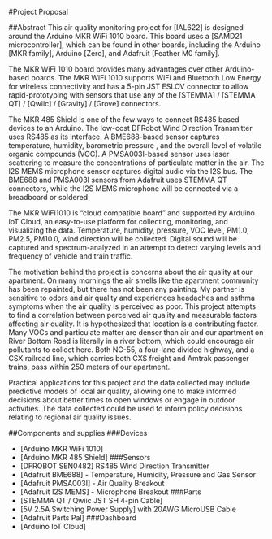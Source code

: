 #Project Proposal

##Abstract
This air quality monitoring project for [IAL622] is designed around the Arduino MKR WiFi 1010 board. This board uses a [SAMD21 microcontroller], which can be found in other boards, including the Arduino [MKR family], Arduino [Zero], and Adafruit [Feather M0 family].

The MKR WiFi 1010 board provides many advantages over other Arduino-based boards. The MKR WiFi 1010 supports WiFi and Bluetooth Low Energy for wireless connectivity and has a 5-pin JST ESLOV connector to allow rapid-prototyping with sensors that use any of the [STEMMA] / [STEMMA QT] / [Qwiic] / [Gravity] / [Grove] connectors. 

The MKR 485 Shield is one of the few ways to connect RS485 based devices to an Arduino. The low-cost DFRobot Wind Direction Transmitter uses RS485 as its interface. A BME688-based sensor captures temperature, humidity, barometric pressure , and the overall level of volatile organic compounds (VOC). A PMSA003I-based sensor uses laser scattering to measure the concentrations of particulate matter in the air.  The I2S MEMS microphone sensor captures digital audio via the I2S bus. The BME688 and PMSA003I sensors from Adafruit uses STEMMA QT connectors, while the I2S MEMS microphone will be connected via a breadboard or soldered.

The MKR WiFi1010 is “cloud compatible board” and supported by Arduino IoT Cloud, an easy-to-use platform for collecting, monitoring, and visualizing the data. Temperature, humidity, pressure, VOC level, PM1.0, PM2.5, PM10.0, wind direction will be collected. Digital sound will be captured and spectrum-analyzed in an attempt to detect varying levels and frequency of vehicle and train traffic.

The motivation behind the project is concerns about the air quality at our apartment. On many mornings the air smells like the apartment community has been repainted, but there has not been any painting. My partner is sensitive to odors and air quality and experiences headaches and asthma symptoms when the air quality is perceived as poor. This project attempts to find a correlation between perceived air quality and measurable factors affecting air quality. It is hypothesized that location is a contributing factor. Many VOCs and particulate matter are denser than air and our apartment on River Bottom Road is literally in a river bottom, which could encourage air pollutants to collect here. Both NC-55, a four-lane divided highway, and a CSX railroad line, which carries both CXS freight and Amtrak passenger trains, pass within 250 meters of our apartment.

Practical applications for this project and the data collected may include predictive models of local air quality, allowing one to make informed decisions about better times to open windows or engage in outdoor activities. The data collected could be used to inform policy decisions relating to regional air quality issues. 

##Components and supplies
###Devices
* [Arduino MKR WiFi 1010]
* [Arduino MKR 485 Shield]
###Sensors
* [DFROBOT SEN0482] RS485 Wind Direction Transmitter
* [Adafruit BME688] - Temperature, Humidity, Pressure and Gas Sensor
* [Adafruit PMSA003I] - Air Quality Breakout
* [Adafruit I2S MEMS] - Microphone Breakout
###Parts
* [STEMMA QT / Qwiic JST SH 4-pin Cable]
* [5V 2.5A Switching Power Supply] with 20AWG MicroUSB Cable
* [Adafruit Parts Pal]
###Dashboard
* [Arduino IoT Cloud]

